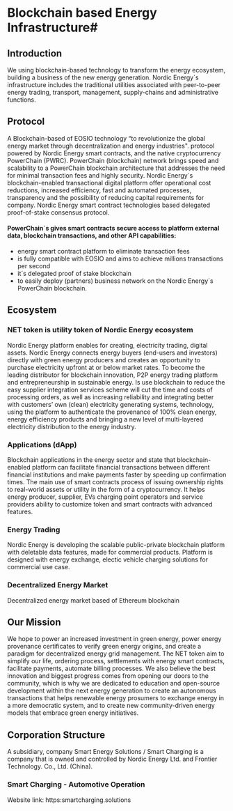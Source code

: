 

# Blockchain based Energy Infrastructure#




## Introduction

We using blockchain-based technology to transform the energy ecosystem, building a business of the new energy generation. Nordic Energy´s infrastructure includes the traditional utilities associated with peer-to-peer energy trading, transport, management, supply-chains and administrative functions.



## Protocol

A Blockchain-based of EOSIO technology “to revolutionize the global energy market through decentralization and energy industries". protocol powered by Nordic Energy smart contracts, and the native cryptocurrency PowerChain (PWRC). PowerChain (blockchain) network brings speed and scalability to a PowerChain blockchain architecture that addresses the need for minimal transaction fees and highly security. Nordic Energy´s blockchain-enabled transactional digital platform offer operational cost reductions, increased efficiency, fast and automated processes, transparency and the possibility of reducing capital requirements for company. Nordic Energy smart contract technologies based delegated proof-of-stake consensus protocol. 


#### PowerChain´s gives smart contracts secure access to platform external data, blockchain transactions, and other API capabilities:

- energy smart contract platform to eliminate transaction fees
- is fully compatible with EOSIO and aims to achieve millions transactions per second
- it´s delegated proof of stake blockchain 
- to easily deploy (partners) business network on the Nordic Energy´s PowerChain blockchain.



## Ecosystem


### NET token is utility token of Nordic Energy ecosystem

Nordic Energy platform enables for creating, electricity trading, digital assets. Nordic Energy connects energy buyers (end-users and investors) directly with green energy producers and creates an opportunity to purchase electricity upfront at or below market rates. To become the leading distributor for blockchain innovation, P2P energy trading platform and entrepreneurship in sustainable energy. Is use blockchain to reduce the easy supplier integration services scheme will cut the time and costs of processing orders, as well as increasing reliability and integrating better with customers’ own (clean) electricity generating systems, technology, using the platform to authenticate the provenance of 100% clean energy, energy efficiency products and bringing a new level of multi-layered electricity distribution to the energy industry.



### Applications (dApp)

Blockchain applications in the energy sector and state that blockchain-enabled platform can facilitate financial transactions between different financial institutions and make payments faster by speeding up confirmation times. The main use of smart contracts process of issuing ownership rights to real-world assets or utility in the form of a cryptocurrency. It helps energy producer, supplier, EVs charging point operators and  service providers ability to customize token and smart contracts with advanced features.



### Energy Trading

Nordic Energy is developing the scalable public-private blockchain platform with deletable data features, made for commercial products. Platform is designed with energy exchange, electic vehicle charging solutions for commercial use case.



### Decentralized Energy Market

Decentralized energy market based of Ethereum blockchain



## Our Mission

We hope to power an increased investment in green energy, power energy provenance certificates to verify green energy origins, and create a paradigm for decentralized energy grid management. The NET token aim to simplify our life, ordering process, settlements with energy smart contracts, facilitate payments, automate billing processes. We also believe the best innovation and biggest progress comes from opening our doors to the community, which is why we are dedicated to education and open-source development within the next energy generation to create an autonomous transactions that helps renewable energy prosumers to exchange energy in a more democratic system, and to create new community-driven energy models that embrace green energy initiatives.



## Corporation Structure

A subsidiary, company Smart Energy Solutions / Smart Charging is a company that is owned and controlled by Nordic Energy Ltd. and Frontier Technology. Co., Ltd. (China). 



### Smart Charging - Automotive Operation


Website link: https:smartcharging.solutions
